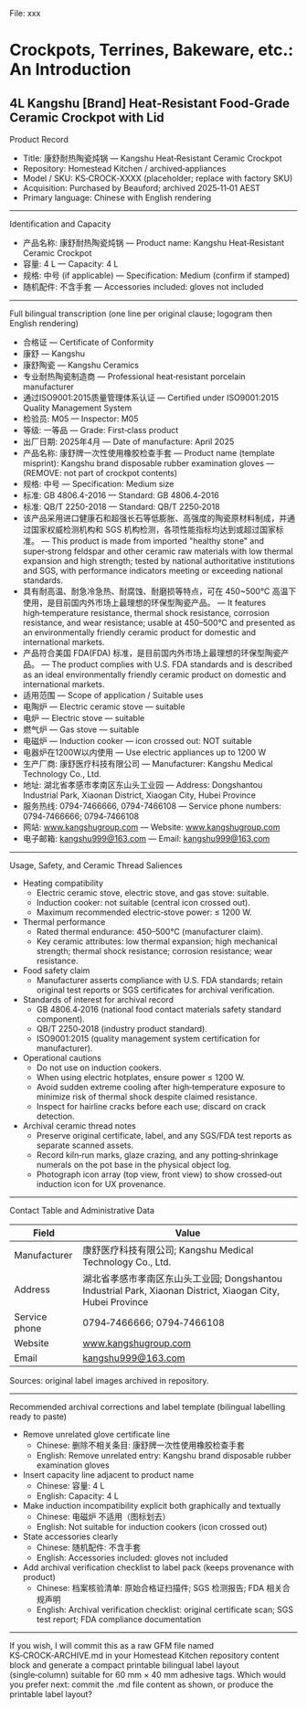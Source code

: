 File: xxx

# Crockpots, Terrines, Bakeware, etc.: An Introduction #

## 4L Kangshu \[Brand] Heat‑Resistant Food-Grade Ceramic Crockpot with Lid ##

Product Record

- Title: 康舒耐热陶瓷炖锅 — Kangshu Heat‑Resistant Ceramic Crockpot  
- Repository: Homestead Kitchen / archived‑appliances  
- Model / SKU: KS‑CROCK‑XXXX (placeholder; replace with factory SKU)  
- Acquisition: Purchased by Beauford; archived 2025‑11‑01 AEST  
- Primary language: Chinese with English rendering

---

Identification and Capacity

- 产品名称: 康舒耐热陶瓷炖锅 — Product name: Kangshu Heat‑Resistant Ceramic Crockpot  
- 容量: 4 L — Capacity: 4 L  
- 规格: 中号 (if applicable) — Specification: Medium (confirm if stamped)  
- 随机配件: 不含手套 — Accessories included: gloves not included

---

Full bilingual transcription (one line per original clause; logogram then English rendering)

- 合格证 — Certificate of Conformity  
- 康舒 — Kangshu  
- 康舒陶瓷 — Kangshu Ceramics  
- 专业耐热陶瓷制造商 — Professional heat‑resistant porcelain manufacturer  
- 通过ISO9001:2015质量管理体系认证 — Certified under ISO9001:2015 Quality Management System  
- 检验员: M05 — Inspector: M05  
- 等级: 一等品 — Grade: First‑class product  
- 出厂日期: 2025年4月 — Date of manufacture: April 2025  
- 产品名称: 康舒牌一次性使用橡胶检查手套 — Product name (template misprint): Kangshu brand disposable rubber examination gloves — (REMOVE: not part of crockpot contents)  
- 规格: 中号 — Specification: Medium size  
- 标准: GB 4806.4-2016 — Standard: GB 4806.4‑2016  
- 标准: QB/T 2250-2018 — Standard: QB/T 2250‑2018  
- 该产品采用进口健康石和超强长石等低膨胀、高强度的陶瓷原材料制成，并通过国家权威检测机构和 SGS 机构检测，各项性能指标均达到或超过国家标准。 — This product is made from imported "healthy stone" and super‑strong feldspar and other ceramic raw materials with low thermal expansion and high strength; tested by national authoritative institutions and SGS, with performance indicators meeting or exceeding national standards.  
- 具有耐高温、耐急冷急热、耐腐蚀、耐磨损等特点，可在 450~500°C 高温下使用，是目前国内外市场上最理想的环保型陶瓷产品。 — It features high‑temperature resistance, thermal shock resistance, corrosion resistance, and wear resistance; usable at 450–500°C and presented as an environmentally friendly ceramic product for domestic and international markets.  
- 产品符合美国 FDA(FDA) 标准，是目前国内外市场上最理想的环保型陶瓷产品。 — The product complies with U.S. FDA standards and is described as an ideal environmentally friendly ceramic product on domestic and international markets.  
- 适用范围 — Scope of application / Suitable uses  
- 电陶炉 — Electric ceramic stove — suitable  
- 电炉 — Electric stove — suitable  
- 燃气炉 — Gas stove — suitable  
- 电磁炉 — Induction cooker — icon crossed out: NOT suitable  
- 电器炉在1200W以内使用 — Use electric appliances up to 1200 W  
- 生产厂商: 康舒医疗科技有限公司 — Manufacturer: Kangshu Medical Technology Co., Ltd.  
- 地址: 湖北省孝感市孝南区东山头工业园 — Address: Dongshantou Industrial Park, Xiaonan District, Xiaogan City, Hubei Province  
- 服务热线: 0794-7466666, 0794-7466108 — Service phone numbers: 0794‑7466666; 0794‑7466108  
- 网站: www.kangshugroup.com — Website: www.kangshugroup.com  
- 电子邮箱: kangshu999@163.com — Email: kangshu999@163.com

---

Usage, Safety, and Ceramic Thread Saliences

- Heating compatibility  
  - Electric ceramic stove, electric stove, and gas stove: suitable.  
  - Induction cooker: not suitable (central icon crossed out).  
  - Maximum recommended electric‑stove power: ≤ 1200 W.  
- Thermal performance  
  - Rated thermal endurance: 450–500°C (manufacturer claim).  
  - Key ceramic attributes: low thermal expansion; high mechanical strength; thermal shock resistance; corrosion resistance; wear resistance.  
- Food safety claim  
  - Manufacturer asserts compliance with U.S. FDA standards; retain original test reports or SGS certificates for archival verification.  
- Standards of interest for archival record  
  - GB 4806.4‑2016 (national food contact materials safety standard component).  
  - QB/T 2250‑2018 (industry product standard).  
  - ISO9001:2015 (quality management system certification for manufacturer).  
- Operational cautions  
  - Do not use on induction cookers.  
  - When using electric hotplates, ensure power ≤ 1200 W.  
  - Avoid sudden extreme cooling after high‑temperature exposure to minimize risk of thermal shock despite claimed resistance.  
  - Inspect for hairline cracks before each use; discard on crack detection.  
- Archival ceramic thread notes  
  - Preserve original certificate, label, and any SGS/FDA test reports as separate scanned assets.  
  - Record kiln‑run marks, glaze crazing, and any potting‑shrinkage numerals on the pot base in the physical object log.  
  - Photograph icon array (top view, front view) to show crossed‑out induction icon for UX provenance.

---

Contact Table and Administrative Data

| Field | Value |
|---|---|
| Manufacturer | 康舒医疗科技有限公司; Kangshu Medical Technology Co., Ltd. |
| Address | 湖北省孝感市孝南区东山头工业园; Dongshantou Industrial Park, Xiaonan District, Xiaogan City, Hubei Province |
| Service phone | 0794‑7466666; 0794‑7466108 |
| Website | www.kangshugroup.com |
| Email | kangshu999@163.com |

Sources: original label images archived in repository.

---

Recommended archival corrections and label template (bilingual labelling ready to paste)

- Remove unrelated glove certificate line  
  - Chinese: 删除不相关条目: 康舒牌一次性使用橡胶检查手套  
  - English: Remove unrelated entry: Kangshu brand disposable rubber examination gloves
- Insert capacity line adjacent to product name  
  - Chinese: 容量: 4 L  
  - English: Capacity: 4 L
- Make induction incompatibility explicit both graphically and textually  
  - Chinese: 电磁炉 不适用（图标划去）  
  - English: Not suitable for induction cookers (icon crossed out)
- State accessories clearly  
  - Chinese: 随机配件: 不含手套  
  - English: Accessories included: gloves not included
- Add archival verification checklist to label pack (keeps provenance with product)  
  - Chinese: 档案核验清单: 原始合格证扫描件; SGS 检测报告; FDA 相关合规声明  
  - English: Archival verification checklist: original certificate scan; SGS test report; FDA compliance documentation

---

If you wish, I will commit this as a raw GFM file named KS‑CROCK‑ARCHIVE.md in your Homestead Kitchen repository content block and generate a compact printable bilingual label layout (single‑column) suitable for 60 mm × 40 mm adhesive tags. Which would you prefer next: commit the .md file content as shown, or produce the printable label layout?

